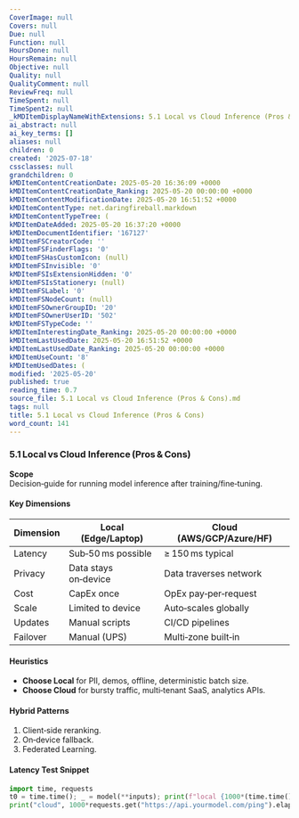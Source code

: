 ```yaml
---
CoverImage: null
Covers: null
Due: null
Function: null
HoursDone: null
HoursRemain: null
Objective: null
Quality: null
QualityComment: null
ReviewFreq: null
TimeSpent: null
TimeSpent2: null
_kMDItemDisplayNameWithExtensions: 5.1 Local vs Cloud Inference (Pros & Cons).md
ai_abstract: null
ai_key_terms: []
aliases: null
children: 0
created: '2025-07-18'
cssclasses: null
grandchildren: 0
kMDItemContentCreationDate: 2025-05-20 16:36:09 +0000
kMDItemContentCreationDate_Ranking: 2025-05-20 00:00:00 +0000
kMDItemContentModificationDate: 2025-05-20 16:51:52 +0000
kMDItemContentType: net.daringfireball.markdown
kMDItemContentTypeTree: (
kMDItemDateAdded: 2025-05-20 16:37:20 +0000
kMDItemDocumentIdentifier: '167127'
kMDItemFSCreatorCode: ''
kMDItemFSFinderFlags: '0'
kMDItemFSHasCustomIcon: (null)
kMDItemFSInvisible: '0'
kMDItemFSIsExtensionHidden: '0'
kMDItemFSIsStationery: (null)
kMDItemFSLabel: '0'
kMDItemFSNodeCount: (null)
kMDItemFSOwnerGroupID: '20'
kMDItemFSOwnerUserID: '502'
kMDItemFSTypeCode: ''
kMDItemInterestingDate_Ranking: 2025-05-20 00:00:00 +0000
kMDItemLastUsedDate: 2025-05-20 16:51:52 +0000
kMDItemLastUsedDate_Ranking: 2025-05-20 00:00:00 +0000
kMDItemUseCount: '8'
kMDItemUsedDates: (
modified: '2025-05-20'
published: true
reading_time: 0.7
source_file: 5.1 Local vs Cloud Inference (Pros & Cons).md
tags: null
title: 5.1 Local vs Cloud Inference (Pros & Cons)
word_count: 141
---
```


### 5.1 Local vs Cloud Inference (Pros & Cons)

**Scope**  
Decision‑guide for running model inference after training/fine‑tuning.

#### Key Dimensions

| Dimension | Local (Edge/Laptop)  | Cloud (AWS/GCP/Azure/HF) |
| --------- | -------------------- | ------------------------ |
| Latency   | Sub‑50 ms possible   | ≥ 150 ms typical         |
| Privacy   | Data stays on‑device | Data traverses network   |
| Cost      | CapEx once           | OpEx pay‑per‑request     |
| Scale     | Limited to device    | Auto‑scales globally     |
| Updates   | Manual scripts       | CI/CD pipelines          |
| Failover  | Manual (UPS)         | Multi‑zone built‑in      |

#### Heuristics

* **Choose Local** for PII, demos, offline, deterministic batch size.  
* **Choose Cloud** for bursty traffic, multi‑tenant SaaS, analytics APIs.

#### Hybrid Patterns

1. Client‑side reranking.  
2. On‑device fallback.  
3. Federated Learning.

#### Latency Test Snippet

```python
import time, requests
t0 = time.time(); _ = model(**inputs); print(f"local {1000*(time.time()-t0):.1f} ms")
print("cloud", 1000*requests.get("https://api.yourmodel.com/ping").elapsed.total_seconds(), "ms")
```